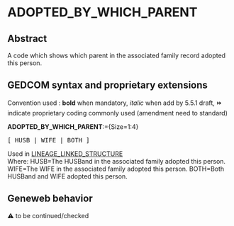 ﻿# ADOPTED_BY_WHICH_PARENT
## Abstract
A code which shows which parent in the associated family record adopted this person.


## GEDCOM syntax and proprietary extensions
Convention used : **bold** when mandatory, _italic_ when add by 5.5.1 draft, &#x23E9; indicate proprietary coding commonly used (amendment need to standard)<br />

**ADOPTED_BY_WHICH_PARENT**:={Size=1:4}
<pre>
[ HUSB | WIFE | BOTH ]
</pre>
Used in <a href=Ged.LINEAGE_LINKED_STRUCTURE.md>LINEAGE_LINKED_STRUCTURE</a><br />
Where:
HUSB=The HUSBand in the associated family adopted this person.
WIFE=The WIFE in the associated family adopted this person.
BOTH=Both HUSBand and WIFE adopted this person.
## Geneweb behavior


:warning: to be continued/checked

